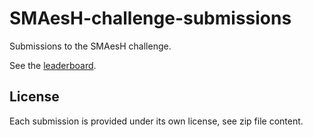 # SMAesH-challenge-submissions
Submissions to the SMAesH challenge.

See the [leaderboard](https://smaesh-challenge.simple-crypto.org/leaderboard.html).

## License

Each submission is provided under its own license, see zip file content.
